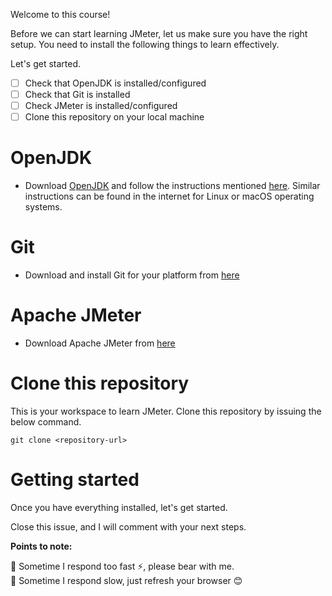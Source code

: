 Welcome to this course!

Before we can start learning JMeter, let us make sure you have the right setup. You need to install the following things to learn effectively.

Let's get started.

- [ ] Check that OpenJDK is installed/configured
- [ ] Check that Git is installed
- [ ] Check JMeter is installed/configured
- [ ] Clone this repository on your local machine

# OpenJDK

* Download [OpenJDK](https://jdk.java.net/15/) and follow the instructions mentioned [here](https://qainsights.com/how-to-install-java-15-in-windows/). Similar instructions can be found in the internet for Linux or macOS operating systems.

# Git

* Download and install Git for your platform from [here](https://git-scm.com/downloads)

# Apache JMeter

* Download Apache JMeter from [here](https://jmeter.apache.org/)

# Clone this repository

This is your workspace to learn JMeter. Clone this repository by issuing the below command.

`git clone <repository-url>`

# Getting started

Once you have everything installed, let's get started.

Close this issue, and I will comment with your next steps.

**Points to note:**

📌 Sometime I respond too fast ⚡, please bear with me.  
📌 Sometime I respond slow, just refresh your browser 😊